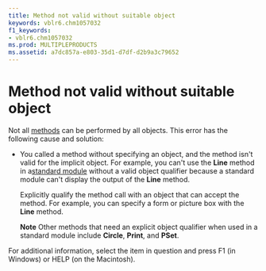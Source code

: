 ```yaml
---
title: Method not valid without suitable object
keywords: vblr6.chm1057032
f1_keywords:
- vblr6.chm1057032
ms.prod: MULTIPLEPRODUCTS
ms.assetid: a7dc857a-e803-35d1-d7df-d2b9a3c79652
---
```



# Method not valid without suitable object

Not all [methods](vbe-glossary.md) can be performed by all objects. This error has the following cause and solution:



- You called a method without specifying an object, and the method isn't valid for the implicit object. For example, you can't use the  **Line** method in a[standard module](vbe-glossary.md) without a valid object qualifier because a standard module can't display the output of the **Line** method.
    
    Explicitly qualify the method call with an object that can accept the method. For example, you can specify a form or picture box with the  **Line** method.
    
     **Note**  Other methods that need an explicit object qualifier when used in a standard module include  **Circle**, **Print**, and **PSet**.

For additional information, select the item in question and press F1 (in Windows) or HELP (on the Macintosh).

